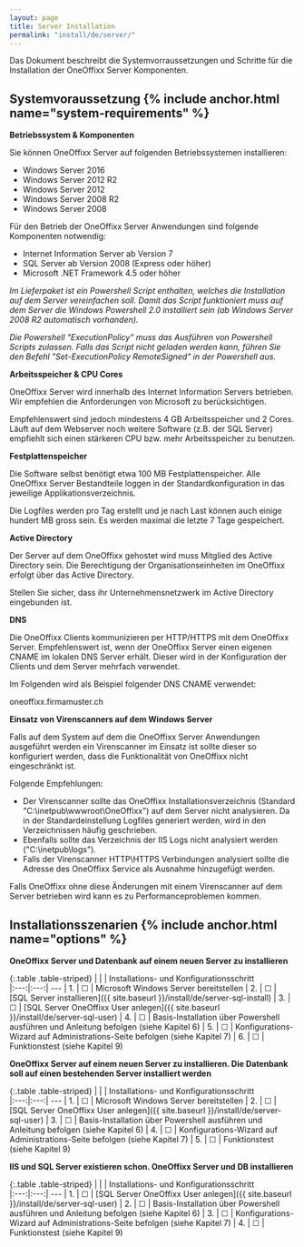 ```yaml
---
layout: page
title: Server Installation
permalink: "install/de/server/"
---
```


Das Dokument beschreibt die Systemvorraussetzungen und Schritte für die Installation der OneOffixx Server Komponenten. 

## Systemvoraussetzung {% include anchor.html name="system-requirements" %}

__Betriebssystem & Komponenten__

Sie können OneOffixx Server auf folgenden Betriebssystemen installieren:

* Windows Server 2016
* Windows Server 2012 R2
* Windows Server 2012
* Windows Server 2008 R2
* Windows Server 2008

Für den Betrieb der OneOffixx Server Anwendungen sind folgende Komponenten notwendig:

* Internet Information Server ab Version 7
* SQL Server ab Version 2008 (Express oder höher)
* Microsoft .NET Framework 4.5 oder höher

*Im Lieferpaket ist ein Powershell Script enthalten, welches die Installation auf dem Server vereinfachen soll. Damit das Script funktioniert muss auf dem Server die Windows Powershell 2.0 installiert sein (ab Windows Server 2008 R2 automatisch vorhanden).*

*Die Powershell "ExecutionPolicy" muss das Ausführen von Powershell Scripts zulassen. Falls das Script nicht geladen werden kann, führen Sie den Befehl "Set-ExecutionPolicy RemoteSigned" in der Powershell aus.*

__Arbeitsspeicher & CPU Cores__

OneOffixx Server wird innerhalb des Internet Information Servers betrieben. Wir empfehlen die Anforderungen von Microsoft zu berücksichtigen. 

Empfehlenswert sind jedoch mindestens 4 GB Arbeitsspeicher und 2 Cores. Läuft auf dem Webserver noch weitere Software (z.B. der SQL Server) empfiehlt sich einen stärkeren CPU bzw. mehr Arbeitsspeicher zu benutzen.

__Festplattenspeicher__

Die Software selbst benötigt etwa 100 MB Festplattenspeicher. Alle OneOffixx Server Bestandteile loggen in der Standardkonfiguration in das jeweilige Applikationsverzeichnis.

Die Logfiles werden pro Tag erstellt und je nach Last können auch einige hundert MB gross sein. Es werden maximal die letzte 7 Tage gespeichert.

__Active Directory__

Der Server auf dem OneOffixx gehostet wird muss Mitglied des Active Directory sein. Die Berechtigung der Organisationseinheiten im OneOffixx erfolgt über das Active Directory. 

Stellen Sie sicher, dass ihr Unternehmensnetzwerk im Active Directory eingebunden ist.

__DNS__

Die OneOffixx Clients kommunizieren per HTTP/HTTPS mit dem OneOffixx Server. Empfehlenswert ist, wenn der OneOffixx Server einen eigenen CNAME im lokalen DNS Server erhält. Dieser wird in der Konfiguration der Clients und dem Server
mehrfach verwendet.

Im Folgenden wird als Beispiel folgender DNS CNAME verwendet:

oneoffixx.firmamuster.ch

__Einsatz von Virenscanners auf dem Windows Server__

Falls auf dem System auf dem die OneOffixx Server Anwendungen ausgeführt werden ein Virenscanner im Einsatz ist sollte dieser so konfiguriert werden, dass die Funktionalität von OneOffixx nicht eingeschränkt ist.

Folgende Empfehlungen:

* Der Virenscanner sollte das OneOffixx Installationsverzeichnis (Standard "C:\inetpub\wwwroot\OneOffixx\") auf dem Server nicht analysieren. Da in der Standardeinstellung Logfiles generiert werden, wird in den Verzeichnissen häufig geschrieben.
* Ebenfalls sollte das Verzeichnis der IIS Logs nicht analysiert werden ("C:\inetpub\logs").
* Falls der Virenscanner HTTP\HTTPS Verbindungen analysiert sollte die Adresse des OneOffixx Service als Ausnahme hinzugefügt werden.

Falls OneOffixx ohne diese Änderungen mit einem Virenscanner auf dem Server betrieben wird kann es zu Performanceproblemen kommen.

## Installationsszenarien {% include anchor.html name="options" %}

__OneOffixx Server und Datenbank auf einem neuen Server zu installieren__

{:.table .table-striped}
|     |     | Installations- und Konfigurationsschritt  
|:---:|:---:| ---
| 1.  | &#x2610; | Microsoft Windows Server bereitstellen 
| 2.  | &#x2610; | [SQL Server installieren]({{ site.baseurl }}/install/de/server-sql-install) 
| 3.  | &#x2610; | [SQL Server OneOffixx User anlegen]({{ site.baseurl }}/install/de/server-sql-user) 
| 4.  | &#x2610; | Basis-Installation über Powershell ausführen und Anleitung befolgen (siehe Kapitel 6) 
| 5.  | &#x2610; | Konfigurations-Wizard auf Administrations-Seite befolgen (siehe Kapitel 7)
| 6.  | &#x2610; | Funktionstest (siehe Kapitel 9)

__OneOffixx Server auf einem neuen Server zu installieren. Die Datenbank soll auf einen bestehenden Server installiert werden__

{:.table .table-striped}
|     |     | Installations- und Konfigurationsschritt  
|:---:|:---:| ---
| 1.  | &#x2610; | Microsoft Windows Server bereitstellen 
| 2.  | &#x2610; | [SQL Server OneOffixx User anlegen]({{ site.baseurl }}/install/de/server-sql-user) 
| 3.  | &#x2610; | Basis-Installation über Powershell ausführen und Anleitung befolgen (siehe Kapitel 6)
| 4.  | &#x2610; | Konfigurations-Wizard auf Administrations-Seite befolgen (siehe Kapitel 7)
| 5.  | &#x2610; | Funktionstest (siehe Kapitel 9)

__IIS und SQL Server existieren schon. OneOffixx Server und DB installieren__

{:.table .table-striped}
|     |     | Installations- und Konfigurationsschritt  
|:---:|:---:| ---
| 1.  | &#x2610; | [SQL Server OneOffixx User anlegen]({{ site.baseurl }}/install/de/server-sql-user) 
| 2.  | &#x2610; | Basis-Installation über Powershell ausführen und Anleitung befolgen (siehe Kapitel 6)
| 3.  | &#x2610; | Konfigurations-Wizard auf Administrations-Seite befolgen (siehe Kapitel 7)
| 4.  | &#x2610; | Funktionstest (siehe Kapitel 9)

